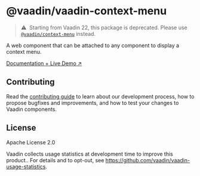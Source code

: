 # @vaadin/vaadin-context-menu

> ⚠️&nbsp; Starting from Vaadin 22, this package is deprecated.
> Please use [`@vaadin/context-menu`](https://www.npmjs.com/package/@vaadin/context-menu) instead.

A web component that can be attached to any component to display a context menu.

[Documentation + Live Demo ↗](https://vaadin.com/docs/latest/ds/components/context-menu)

## Contributing

Read the [contributing guide](https://vaadin.com/docs/latest/guide/contributing/overview) to learn about our development
process, how to propose bugfixes and improvements, and how to test your changes to Vaadin components.

## License

Apache License 2.0

Vaadin collects usage statistics at development time to improve this product..
For details and to opt-out, see https://github.com/vaadin/vaadin-usage-statistics.
